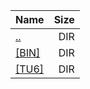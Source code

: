 |Name|Size|
|:---|---:|
|[..](../index.html)|DIR|
|[[BIN]]([BIN]/index.html)|DIR|
|[[TU6]]([TU6]/index.html)|DIR|

